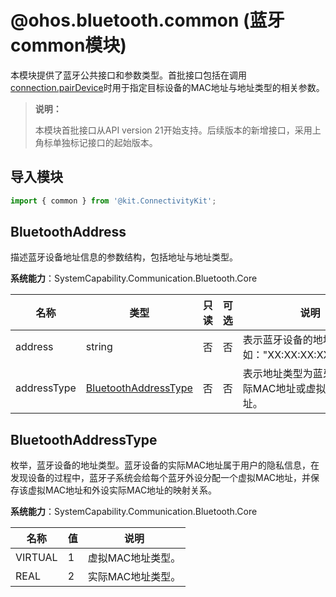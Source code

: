 # @ohos.bluetooth.common (蓝牙common模块)

<!--Kit: Connectivity Kit-->
<!--Subsystem: Communication-->
<!--Owner: @enjoy_sunshine-->
<!--Designer: @chengguohong; @tangjia15-->
<!--Tester: @wangfeng517-->
<!--Adviser: @zhang_yixin13-->

本模块提供了蓝牙公共接口和参数类型。首批接口包括在调用[connection.pairDevice](../../reference/apis-connectivity-kit/js-apis-bluetooth-connection.md#connectionpairdevice21)时用于指定目标设备的MAC地址与地址类型的相关参数。

> **说明：**
>
> 本模块首批接口从API version 21开始支持。后续版本的新增接口，采用上角标单独标记接口的起始版本。

## 导入模块

```js
import { common } from '@kit.ConnectivityKit';
```

## BluetoothAddress

描述蓝牙设备地址信息的参数结构，包括地址与地址类型。

**系统能力**：SystemCapability.Communication.Bluetooth.Core

| 名称       | 类型   | 只读   | 可选   | 说明          |
| -------- | ------ | ---- | ---- | ----------- |
| address    | string      | 否    | 否    | 表示蓝牙设备的地址，例如："XX:XX:XX:XX:XX:XX"。|
| addressType     | [BluetoothAddressType](#bluetoothaddresstype)      | 否    | 否    | 表示地址类型为蓝牙设备的实际MAC地址或虚拟MAC地址。|

## BluetoothAddressType

枚举，蓝牙设备的地址类型。蓝牙设备的实际MAC地址属于用户的隐私信息，在发现设备的过程中，蓝牙子系统会给每个蓝牙外设分配一个虚拟MAC地址，并保存该虚拟MAC地址和外设实际MAC地址的映射关系。

**系统能力**：SystemCapability.Communication.Bluetooth.Core

| 名称                 | 值  | 说明     |
| ------------------ | ---- | ------ |
| VIRTUAL        | 1    | 虚拟MAC地址类型。|
| REAL       | 2    | 实际MAC地址类型。|